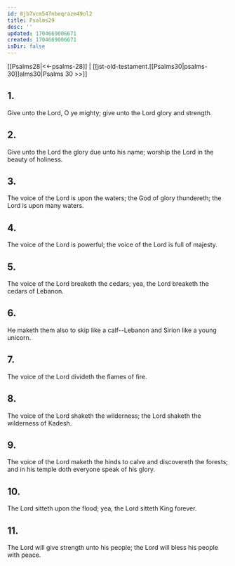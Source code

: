 ```yaml
---
id: 8jb7vcm547nbeqrazm49ol2
title: Psalms29
desc: ''
updated: 1704669006671
created: 1704669006671
isDir: false
---
```

[[Psalms28|<<-psalms-28]] | [[jst-old-testament.[[Psalms30|psalms-30]]alms30|Psalms 30 >>]]
## 1.
Give unto the Lord, O ye mighty; give unto the Lord glory and strength.
## 2.
Give unto the Lord the glory due unto his name; worship the Lord in the beauty of holiness.
## 3.
The voice of the Lord is upon the waters; the God of glory thundereth; the Lord is upon many waters.
## 4.
The voice of the Lord is powerful; the voice of the Lord is full of majesty.
## 5.
The voice of the Lord breaketh the cedars; yea, the Lord breaketh the cedars of Lebanon.
## 6.
He maketh them also to skip like a calf\--Lebanon and Sirion like a young unicorn.
## 7.
The voice of the Lord divideth the flames of fire.
## 8.
The voice of the Lord shaketh the wilderness; the Lord shaketh the wilderness of Kadesh.
## 9.
The voice of the Lord maketh the hinds to calve and discovereth the forests; and in his temple doth everyone speak of his glory.
## 10.
The Lord sitteth upon the flood; yea, the Lord sitteth King forever.
## 11.
The Lord will give strength unto his people; the Lord will bless his people with peace.

